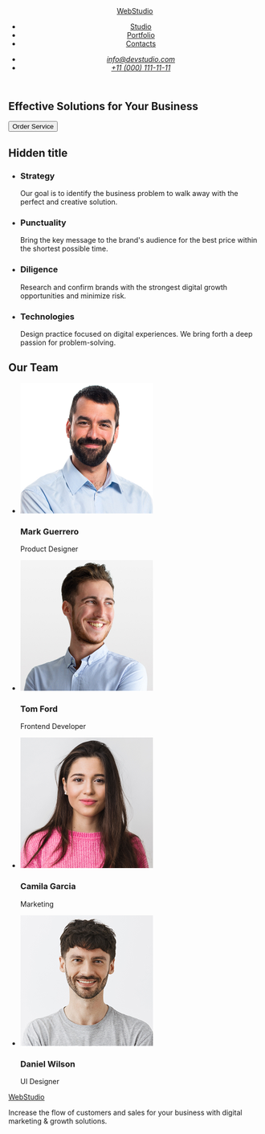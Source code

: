 <!DOCTYPE html>
 <html lang="en">
 
   <body>
    <!--HEADER-->
    <header>
      <nav>
        <a href="./index.html">WebStudio</a>
        <ul>
          <li><a href="#">Studio</a></li>
          <li><a href="#">Portfolio</a></li>
          <li><a href="#">Contacts</a></li>
        </ul>
      </nav>
      <address>
        <ul>
          <li><a href="mailto:info@devstudio.com">info@devstudio.com</a></li>
          <li><a href="tel:+110001111111">+11 (000) 111-11-11</a></li>
        </ul>
      </address>
    </header>
    <main>
      <!--MAIN-->
      <section>
        <h1>Effective Solutions for Your Business</h1>
        <button type="button">Order Service</button>
      </section>
      <section>
         <h2>Hidden title</h2>
        <ul>
          <li>
            <h3>Strategy</h3>
            <p>
              Our goal is to identify the business problem to walk away with the
              perfect and creative solution.
            </p>
          </li>
          <li>
            <h3>Punctuality</h3>
            <p>
              Bring the key message to the brand's audience for the best price
              within the shortest possible time.
            </p>
          </li>
          <li>
            <h3>Diligence</h3>
            <p>
              Research and confirm brands with the strongest digital growth
              opportunities and minimize risk.
            </p>
          </li>
          <li>
            <h3>Technologies</h3>
            <p>
              Design practice focused on digital experiences. We bring forth a
              deep passion for problem-solving.
            </p>
          </li>
        </ul>
      </section>
      <section>
        <h2>Our Team</h2>
        <ul>
          <li>
            <img
              src="./images/img(3).jpg"
              width="264"
              alt="Mark Guerrero,
          Product Designer"
            >
            <h3>Mark Guerrero</h3>
            <p>Product Designer</p>
          </li>
          <li>
            <img
              src="./images/img@2x(1).jpg"
              width="264"
              alt="Tom Ford, Frontend Developer"
            >
            <h3>Tom Ford</h3>
            <p>Frontend Developer</p>
          </li>
          <li>
            <img
              src="./images/img(1).jpg"
              width="264"
              alt="Camila Garcia,Marketing"
            >
            <h3>Camila Garcia</h3>
            <p>Marketing</p>
          </li>
          <li>
            <img
              src="./images/img(2).jpg"
              width="264"
              alt="Daniel Wilson,UI Designer"
            >
            <h3>Daniel Wilson</h3>
            <p>UI Designer</p>
          </li>
        </ul>
      </section>
    </main>
    <!--FOOTER-->
    <footer>
      <a href="./index.html">WebStudio</a>
      <p>
        Increase the flow of customers and sales for your business with digital
        marketing & growth solutions.
      </p>
    </footer>
    </body>
    </div>
 </html>
